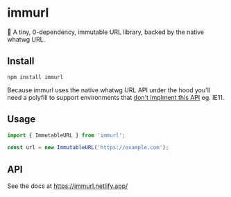 # immurl

🔗 A tiny, 0-dependency, immutable URL library, backed by the native whatwg URL.

## Install

```
npm install immurl
```

Because immurl uses the native whatwg URL API under the hood you'll need a polyfill to support environments that [don't implment this API](https://developer.mozilla.org/en-US/docs/Web/API/URL#Browser_compatibility) eg. IE11.

## Usage

```typescript
import { ImmutableURL } from 'immurl';

const url = new ImmutableURL('https://example.com');
```

## API

See the docs at https://immurl.netlify.app/
